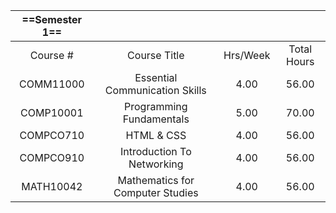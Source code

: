 | ==**Semester 1**== |                                  |          |             |
| :----------------: | :------------------------------: | :------: | :---------: |
|      Course #      |           Course Title           | Hrs/Week | Total Hours |
|     COMM11000      |  Essential Communication Skills  |   4.00   |    56.00    |
|     COMP10001      |     Programming Fundamentals     |   5.00   |    70.00    |
|     COMPCO710      |            HTML & CSS            |   4.00   |    56.00    |
|     COMPCO910      |    Introduction To Networking    |   4.00   |    56.00    |
|     MATH10042      | Mathematics for Computer Studies |   4.00   |    56.00    |

